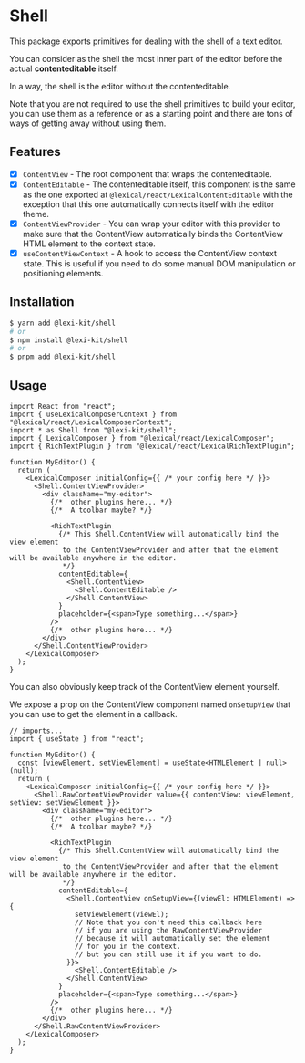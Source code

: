 # Shell

This package exports primitives for dealing with the shell of a text editor.

You can consider as the shell the most inner part of the editor before the actual
**contenteditable** itself.

In a way, the shell is the editor without the contenteditable.

Note that you are not required to use the shell primitives to build your editor,
you can use them as a reference or as a starting point and there are tons of
ways of getting away without using them.

## Features

- [x] `ContentView` - The root component that wraps the contenteditable.
- [x] `ContentEditable` - The contenteditable itself, this component is the same as the one exported
  at `@lexical/react/LexicalContentEditable` with the
  exception that this one automatically connects itself with the editor theme.
- [x] `ContentViewProvider` - You can wrap your editor with this provider to make sure that the ContentView
  automatically binds the ContentView HTML element to the context state.
- [x] `useContentViewContext` - A hook to access the ContentView context state. This is useful if you need to do some
  manual DOM manipulation or positioning elements.

## Installation

```sh
$ yarn add @lexi-kit/shell
# or
$ npm install @lexi-kit/shell
# or
$ pnpm add @lexi-kit/shell
```

## Usage

```tsx
import React from "react";
import { useLexicalComposerContext } from "@lexical/react/LexicalComposerContext";
import * as Shell from "@lexi-kit/shell";
import { LexicalComposer } from "@lexical/react/LexicalComposer";
import { RichTextPlugin } from "@lexical/react/LexicalRichTextPlugin";

function MyEditor() {
  return (
    <LexicalComposer initialConfig={{ /* your config here */ }}>
      <Shell.ContentViewProvider>
        <div className="my-editor">
          {/*  other plugins here... */}
          {/*  A toolbar maybe? */}
          
          <RichTextPlugin
            {/* This Shell.ContentView will automatically bind the view element 
             to the ContentViewProvider and after that the element will be available anywhere in the editor. 
             */}
            contentEditable={
              <Shell.ContentView>
                <Shell.ContentEditable />
              </Shell.ContentView>
            }
            placeholder={<span>Type something...</span>}
          />
          {/*  other plugins here... */}
        </div>
      </Shell.ContentViewProvider>
    </LexicalComposer>
  );
}
```

You can also obviously keep track of the ContentView element yourself.

We expose a prop on the ContentView component named `onSetupView` that you can use to get the element in a callback.

```tsx
// imports...
import { useState } from "react";

function MyEditor() {
  const [viewElement, setViewElement] = useState<HTMLElement | null>(null);
  return (
    <LexicalComposer initialConfig={{ /* your config here */ }}>
      <Shell.RawContentViewProvider value={{ contentView: viewElement, setView: setViewElement }}>
        <div className="my-editor">
          {/*  other plugins here... */}
          {/*  A toolbar maybe? */}

          <RichTextPlugin
            {/* This Shell.ContentView will automatically bind the view element 
             to the ContentViewProvider and after that the element will be available anywhere in the editor. 
             */}
            contentEditable={
              <Shell.ContentView onSetupView={(viewEl: HTMLElement) => {
                setViewElement(viewEl);
                // Note that you don't need this callback here
                // if you are using the RawContentViewProvider
                // because it will automatically set the element
                // for you in the context.
                // but you can still use it if you want to do.
              }}>
                <Shell.ContentEditable />
              </Shell.ContentView>
            }
            placeholder={<span>Type something...</span>}
          />
          {/*  other plugins here... */}
        </div>
      </Shell.RawContentViewProvider>
    </LexicalComposer>
  );
}
```
